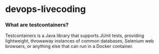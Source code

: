 # devops-livecoding

### What are testcontainers?
Testcontainers is a Java library that supports JUnit tests, providing lightweight, throwaway instances of common databases, Selenium web browsers, or anything else that can run in a Docker container.
